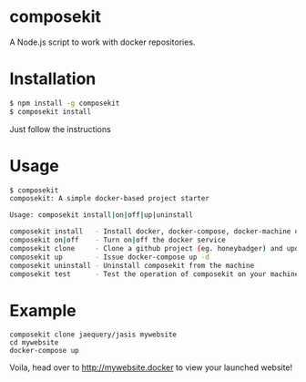 # composekit
A Node.js script to work with docker repositories.

# Installation

   ```sh
   $ npm install -g composekit
   $ composekit install
   ```
   
   Just follow the instructions

# Usage

   ```sh
   $ composekit
   composekit: A simple docker-based project starter

   Usage: composekit install|on|off|up|uninstall

   composekit install   - Install docker, docker-compose, docker-machine on the machine
   composekit on|off    - Turn on|off the docker service
   composekit clone     - Clone a github project (eg. honeybadger) and update the VIRTUAL_ENV variable in docker-compose.yml
   composekit up        - Issue docker-compose up -d
   composekit uninstall - Uninstall composekit from the machine
   composekit test      - Test the operation of composekit on your machine

   ```

# Example

```
composekit clone jaequery/jasis mywebsite
cd mywebsite
docker-compose up
```

Voila, head over to http://mywebsite.docker to view your launched website!



